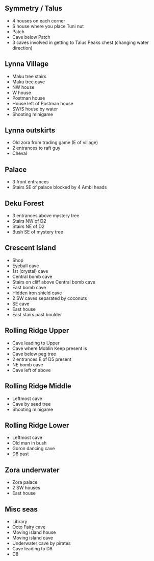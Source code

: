 ## Symmetry / Talus
- 4 houses on each corner
- S house where you place Tuni nut
- Patch
- Cave below Patch
- 3 caves involved in getting to Talus Peaks chest (changing water direction)

## Lynna Village
- Maku tree stairs
- Maku tree cave
- NW house
- W house
- Postman house
- House left of Postman house
- SW/S house by water
- Shooting minigame

## Lynna outskirts
- Old zora from trading game (E of village)
- 2 entrances to raft guy
- Cheval

## Palace
- 3 front entrances
- Stairs SE of palace blocked by 4 Ambi heads

## Deku Forest
- 3 entrances above mystery tree
- Stairs NW of D2
- Stairs NE of D2
- Bush SE of mystery tree

## Crescent Island
- Shop
- Eyeball cave
- 1st (crystal) cave
- Central bomb cave
- Stairs on cliff above Central bomb cave
- East bomb cave
- Hidden iron shield cave
- 2 SW caves separated by coconuts
- SE cave
- East house
- East stairs past boulder

## Rolling Ridge Upper
- Cave leading to Upper
- Cave where Moblin Keep present is
- Cave below peg tree
- 2 entrances E of D5 present
- NE bomb cave
- Cave left of above

## Rolling Ridge Middle
- Leftmost cave
- Cave by seed tree
- Shooting minigame

## Rolling Ridge Lower
- Leftmost cave
- Old man in bush
- Goron dancing cave
- D6 past

## Zora underwater
- Zora palace
- 2 SW houses
- East house

## Misc seas
- Library
- Octo Fairy cave
- Moving island house
- Moving island cave
- Underwater cave by pirates
- Cave leading to D8
- D8